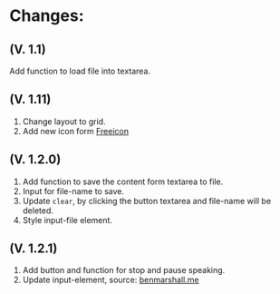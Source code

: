 # Changes:


## (V. 1.1)
Add function to load file into textarea. 

## (V. 1.11)
1. Change layout to grid.
2. Add new icon form [Freeicon](https://www.flaticon.com/premium-icon/text-to-speech_5803608?term=text%20to%20speech&related_id=5803608)

## (V. 1.2.0)
1. Add function to save the content form textarea to file.
2. Input for file-name to save.
3. Update `clear`, by clicking the button textarea and file-name will be deleted.
4. Style input-file element.

## (V. 1.2.1)
1. Add button and function for stop and pause speaking.
2. Update input-element, source: [benmarshall.me](https://www.benmarshall.me/styling-file-inputs/)


